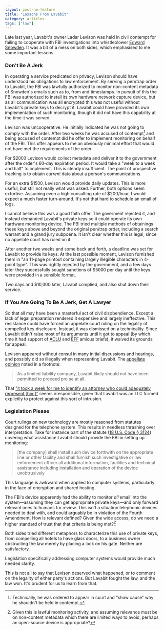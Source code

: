 ```yaml
---
layout: post-no-feature
title: "Lessons From Lavabit"
category: articles
tags: ["law"]
---
```


Late last year, Lavabit's owner Ladar Levison was held in civil contempt for
failing to cooperate with FBI investigations into whistleblower [Edward
Snowden][snowden]. It was a bit of a mess on both sides, which emphasised to me
some important lessons.

[snowden]: https://en.wikipedia.org/wiki/Edward_Snowden

### Don't Be A Jerk

In operating a service predicated on privacy, Levison should have understood
his obligations to law enforcement. By serving a pen/trap order to Lavabit,
the FBI was lawfully authorized to monitor non-content metadata of Snowden's
emails such as to, from and timestamps. In pursuit of this the FBI was
authorized to install its own hardware network capture device, but as all
communication was all encrypted this was not useful without Lavabit's private
keys to decrypt it. Lavabit could have provided its own implementation of such
monitoring, though it did not have this capability at the time it was served.

Levison was uncooperative. He initially indicated he was not going to comply
with the order. After two weeks he was accused of contempt[^1] and being accused of contempt did he offer to
implement monitoring on behalf of the FBI. This offer appears to me an
obviously minimal effort that would not have met the requirements of the order.

[^1]: Technically, he was ordered to appear in court and "show cause" why he shouldn't be held in contempt.

For $2000 Levison would collect metadata and deliver it to the government
after the order's 60-day expiration period. It would take a "week to a week and
half" to implement.  This is clearly insufficient. The point of prospective
tracking is to obtain _current_ data about a person's communications.

For an extra $1500, Levison would provide daily updates. This is more useful,
but still not really what was asked. Further, both options seem extortive.
Assuming even a high consulting rate of $200/hour, I would expect a much faster
turn-around. It's not that hard to schedule an email of logs.

I cannot believe this was a good faith offer. The goverment rejected it, and
instead demanded Lavabit's private keys so it could operate its own hardware
monitoring device. The FBI tried multiple methods of obtainings these keys
above and beyond the original pen/trap order, including a search warrant and a
grand jury subpoena. It isn't clear whether this is legal, since no appelate
court has ruled on it.

After another two weeks and some back and forth, a deadline was set for
Lavabit to provide its keys. At the last possible moment, Levison furnished
them in "an 11-page printout containing largely illegible characters in 4-point
type". This was rightly rejected by the government, and a few days later they
successfully sought sanctions of $5000 per day until the keys were provided in
a sensible format.

Two days and $10,000 later, Lavabit complied, and also shut down their service.

### If You Are Going To Be A Jerk, Get A Lawyer

So that all may have been a masterful act of civil disobendience. Except a lack
of legal preparation rendered it expensive and largely ineffective. This resistance could have forced an
appelate court ruling on the legality of compelled key disclosure. Instead,
it was dismissed on a technicality. Since Lavabit
didn't raise most of its arguments until it got to appeal (by which time it had
support of
[ACLU](https://www.aclu.org/sites/default/files/assets/stamped_lavabit_amicus.pdf)
and [EFF](https://www.eff.org/document/lavabit-amicus) amicus briefs), it
waived its grounds for appeal.

Levison appeared without consul in many initial discussions and hearings, and
possibly did so illegally when representing Lavabit. The [appellate opinion](http://scholar.google.com/scholar_case?&case=3757852381066827830)
noted in a footnote:

> As a limited liability company, Lavabit likely should not have been permitted
> to proceed pro se at all.

That ["it took a week for me to identify an attorney who could adequately
represent [him]"](http://lavabit.com) seems irresponsible, given that Lavabit was an LLC formed
explicitly to protect against this sort of intrusion.

### Legislation Please

Court rulings on new technology are mostly reasoned from statutes designed for
the telephone system. This results in needless thrashing over interpretation. Take for instance part of the statute ([18 U.S. Code § 3124](http://www.law.cornell.edu/uscode/text/18/3124)) covering what assistance Lavabit should provide the FBI in setting up monitoring:

> [the company] shall install such device forthwith on the appropriate line or
> other facility and shall furnish such investigative or law enforcement
> officer all additional information, facilities and technical assistance
> including installation and operation of the device unobtrusively

This language is awkward when applied to computer systems, particularly in the
face of encryption and shared hosting.

The FBI's device apparently had the ability to monitor _all_ email into the
system—assuming they can get appropriate private keys—and only forward relevant ones to
humans for review. This isn't a situation telephonic devices needed to deal
with, and could arguably be in violation of the Fourth Amendment.
How is relevant defined? Given the wide access, do we need a higher standard of
trust that that criteria is being met?[^3]

[^3]: Given this is lawful monitoring activity, and assuming relevance must be on non-content metadata which there are limited ways to avoid, perhaps an open-source device is appropriate?

Both sides tried different metaphors to characterize this use of private keys,
from compelling all hotels to have glass doors, to a business owner
obstructing the law merely by placing a lock on his gate. Neither are
satisfactory.

Legislation specifically addressing computer systems would provide much needed
clarity.

This is not all to say that Levison deserved what happened, or to comment on
the legality of either party's actions. But Lavabit fought the law, and the law
won. It's prudent for us to learn from that.
